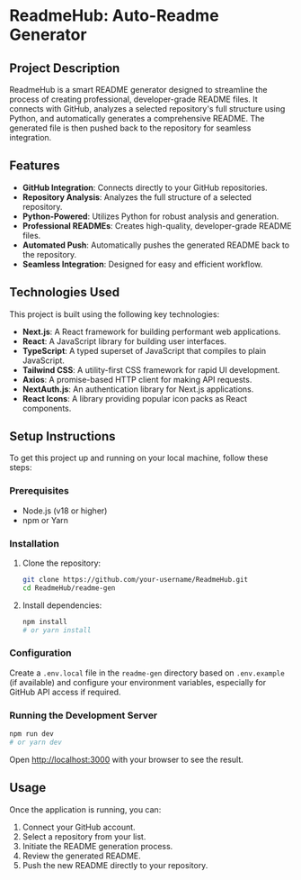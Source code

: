 # ReadmeHub: Auto-Readme Generator

## Project Description
ReadmeHub is a smart README generator designed to streamline the process of creating professional, developer-grade README files. It connects with GitHub, analyzes a selected repository's full structure using Python, and automatically generates a comprehensive README. The generated file is then pushed back to the repository for seamless integration.

## Features
- **GitHub Integration**: Connects directly to your GitHub repositories.
- **Repository Analysis**: Analyzes the full structure of a selected repository.
- **Python-Powered**: Utilizes Python for robust analysis and generation.
- **Professional READMEs**: Creates high-quality, developer-grade README files.
- **Automated Push**: Automatically pushes the generated README back to the repository.
- **Seamless Integration**: Designed for easy and efficient workflow.

## Technologies Used
This project is built using the following key technologies:
- **Next.js**: A React framework for building performant web applications.
- **React**: A JavaScript library for building user interfaces.
- **TypeScript**: A typed superset of JavaScript that compiles to plain JavaScript.
- **Tailwind CSS**: A utility-first CSS framework for rapid UI development.
- **Axios**: A promise-based HTTP client for making API requests.
- **NextAuth.js**: An authentication library for Next.js applications.
- **React Icons**: A library providing popular icon packs as React components.

## Setup Instructions
To get this project up and running on your local machine, follow these steps:

### Prerequisites
- Node.js (v18 or higher)
- npm or Yarn

### Installation
1. Clone the repository:
   ```bash
   git clone https://github.com/your-username/ReadmeHub.git
   cd ReadmeHub/readme-gen
   ```
2. Install dependencies:
   ```bash
   npm install
   # or yarn install
   ```

### Configuration
Create a `.env.local` file in the `readme-gen` directory based on `.env.example` (if available) and configure your environment variables, especially for GitHub API access if required.

### Running the Development Server
```bash
npm run dev
# or yarn dev
```
Open [http://localhost:3000](http://localhost:3000) with your browser to see the result.

## Usage
Once the application is running, you can:
1. Connect your GitHub account.
2. Select a repository from your list.
3. Initiate the README generation process.
4. Review the generated README.
5. Push the new README directly to your repository.